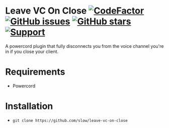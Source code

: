 # Leave VC On Close [![CodeFactor](https://www.codefactor.io/repository/github/slow/leave-vc-on-close/badge)](https://www.codefactor.io/repository/github/slow/leave-vc-on-close) [![GitHub issues](https://img.shields.io/github/issues/slow/leave-vc-on-close?style=flat)](https://github.com/slow/leave-vc-on-close/issues) [![GitHub stars](https://img.shields.io/github/stars/slow/leave-vc-on-close?style=flat)](https://github.com/slow/leave-vc-on-close/stargazers) [![Support](https://img.shields.io/discord/875126204758360094)](https://discord.gg/shnvz5ryAt)

A powercord plugin that fully disconnects you from the voice channel you're in if you close your client.

# Requirements

-  Powercord

# Installation

-  `git clone https://github.com/slow/leave-vc-on-close`
